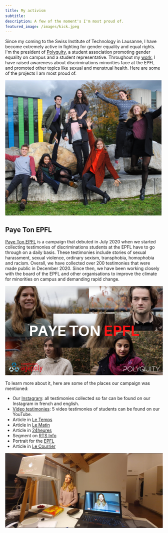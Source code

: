 ```yaml
---
title: My activism
subtitle: 
description: A few of the moment's I'm most proud of.
featured_image: /images/kick.jpeg
---
```


Since my coming to the Swiss Institute of Technology in Lausanne, I have become extremely active in fighting for gender equality and equal rights. I'm the president of [Polyquity](https://polyquity.agepoly.ch/), a student association promoting gender equality on campus and a student representative. Throughout my [work](https://actu.epfl.ch/news/we-are-women-we-re-here-to-stay-and-we-matter/), I have raised awareness about discriminations minorities face at the EPFL and promoted other topics like sexual and menstrual health. Here are some of the projects I am most proud of.  


<img src="/images/polyquity.jpeg" alt="polyquty" width="500"/>



## Paye Ton EPFL

[Paye Ton EPFL](https://www.instagram.com/payetonepfl/) is a campaign that debuted in July 2020 when we started collecting testimonies of discriminations students at the EPFL have to go through on a daily basis. These testimonies include stories of sexual harassment, sexual violence, ordinary sexism, transphobia, homophobia and racism. Overall, we have collected over 200 testimonies that were made public in December 2020. Since then, we have been working closely with the board of the EPFL and other organisations to improve the climate for minorities on campus and demanding rapid change. 

[![Paye ton epfl](/images/Payetonepfl.png)](https://www.youtube.com/watch?v=099nOeAiE1c&list=PL36s9ccZeaCY2vfHtaeTrUdkq-3wkpn94&index=1&t=2s&ab_channel=PolyquityEPFL)



To learn more about it, here are some of the places our campaign was mentioned: 
* Our [Instagram](https://www.instagram.com/payetonepfl/): all testimonies collected so far can be found on our Instagram in french and english. 
* [Video testimonies](https://youtube.com/playlist?list=PL36s9ccZeaCY2vfHtaeTrUdkq-3wkpn94): 5 video testimonies of students can be found on our YouTube. 
* Article in [Le Temps](https://www.letemps.ch/suisse/harcelement-sexisme-homophobie-etudiants-sonnent-lalarme-lepfl)
* Article in [Le Matin](https://www.lematin.ch/story/epfl-des-etudiantes-denoncent-des-agressions-et-un-sexisme-latent-730712090642)
* Article in [24heures](https://www.24heures.ch/des-etudiantes-denoncent-des-agressions-et-un-sexisme-latent-730712090642)
* Segment on [RTS Info](https://www.rts.ch/info/suisse/11793038-des-etudiants-de-lepfl-denoncent-des-cas-de-harcelement-et-de-sexisme.html)
* Portrait for the [EPFL](https://actu.epfl.ch/news/we-are-women-we-re-here-to-stay-and-we-matter/)
* Article in [Le Courrier](https://lecourrier.ch/2021/04/11/plus-jamais-dagressions-a-lepfl/)

[![Paye ton epfl](/images/rts.jpeg)](https://www.rts.ch/info/suisse/11793038-des-etudiants-de-lepfl-denoncent-des-cas-de-harcelement-et-de-sexisme.html)


